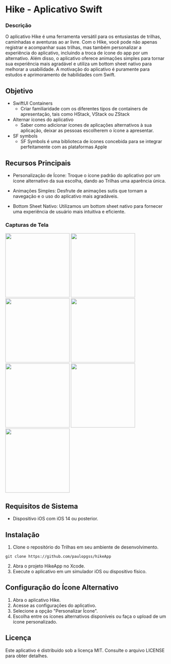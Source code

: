 # Hike - Aplicativo Swift #

### Descrição ###
O aplicativo Hike é uma ferramenta versátil para os entusiastas de trilhas, caminhadas e aventuras ao ar livre. Com o Hike, você pode não apenas registrar e acompanhar suas trilhas, mas também personalizar a experiência do aplicativo, incluindo a troca de ícone do app por um alternativo. Além disso, o aplicativo oferece animações simples para tornar sua experiência mais agradável e utiliza um bottom sheet nativo para melhorar a usabilidade. A motivação do aplicativo é puramente para estudos e aprimoramento de habilidades com Swift.

## Objetivo ##
- SwiftUI Containers
  - Criar familiaridade com os diferentes tipos de containers de apresentação, tais como HStack, VStack ou ZStack
- Alternar ícones do aplicativo
  - Saber como adicionar ícones de aplicações alternativos à sua aplicação, deixar as pessoas escolherem o ícone a apresentar.
- SF symbols
  - SF Symbols é uma biblioteca de ícones concebida para se integrar perfeitamente com as plataformas Apple

## Recursos Principais ##

- Personalização de Ícone: Troque o ícone padrão do aplicativo por um ícone alternativo da sua escolha, dando ao Trilhas uma aparência única.

- Animações Simples: Desfrute de animações sutis que tornam a navegação e o uso do aplicativo mais agradáveis. 

- Bottom Sheet Nativo: Utilizamos um bottom sheet nativo para fornecer uma experiência de usuário mais intuitiva e eficiente.

### Capturas de Tela ###
<img src="https://github.com/paulopgss/hikeApp/assets/18484968/0b2693b2-8f16-4be2-9006-04e33d98f213" width="200">
<img src="https://github.com/paulopgss/hikeApp/assets/18484968/0c24ff85-a4d1-4daa-a573-84cef097bfc8" width="200">
<img src="https://github.com/paulopgss/hikeApp/assets/18484968/2c8b94e8-ac20-4267-a05d-9154de0acb48" width="200">
<img src="https://github.com/paulopgss/hikeApp/assets/18484968/a7b19a6b-c67c-4496-ac2c-85d168e79c4b" width="200">
<img src="https://github.com/paulopgss/hikeApp/assets/18484968/0a70741b-f4ab-4afd-8228-4c54913f3112" width="200">
<img src="https://github.com/paulopgss/hikeApp/assets/18484968/cfd88acf-064a-43b3-bc87-496582de1256" width="200">
<img src="https://github.com/paulopgss/hikeApp/assets/18484968/83b500fe-49f5-42ba-b1f1-bf4a51691a7d" width="200">

## Requisitos de Sistema ##

- Dispositivo iOS com iOS 14 ou posterior.

## Instalação ##
1. Clone o repositório do Trilhas em seu ambiente de desenvolvimento.
```shell
git clone https://github.com/paulopgss/hikeApp
```
2. Abra o projeto HikeApp no Xcode.
3. Execute o aplicativo em um simulador iOS ou dispositivo físico.

## Configuração do Ícone Alternativo ##

1. Abra o aplicativo Hike.
2. Acesse as configurações do aplicativo.
3. Selecione a opção "Personalizar Ícone".
4. Escolha entre os ícones alternativos disponíveis ou faça o upload de um ícone personalizado.

## Licença ##
Este aplicativo é distribuído sob a licença MIT. Consulte o arquivo LICENSE para obter detalhes.
